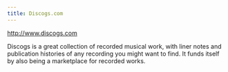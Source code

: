 ```yaml
---
title: Discogs.com
---
```

http://www.discogs.com

Discogs is a great collection of recorded musical work,
with liner notes and publication histories of any 
recording you might want to find. It funds itself by
also being a marketplace for recorded works.
